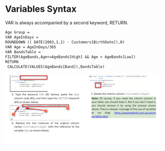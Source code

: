 # Variables Syntax

VAR is always accompanied by a second keyword, RETURN. 

```text
Age Group = 
VAR AgeInDays = 
ROUNDDOWN (( DATE(2003,1,1) - Customers[BirthDate]),0)
VAR Age = AgeInDays/365
VAR BandsTable = 
FILTER(AgeBands,Age<=AgeBands[High] && Age > AgeBands[Low])
RETURN 
 CALCULATE(VALUES(AgeBands[Band]),BandsTable)
```

![](.gitbook/assets/image%20%284%29.png)

